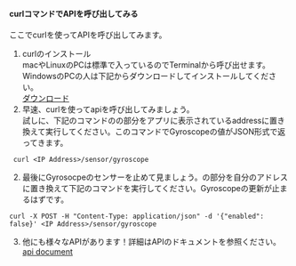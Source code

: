 #### curlコマンドでAPIを呼び出してみる 
ここでcurlを使ってAPIを呼び出してみます。

1. curlのインストール  
macやLinuxのPCは標準で入っているのでTerminalから呼び出せます。  
WindowsのPCの人は下記からダウンロードしてインストールしてください。  
[ダウンロード](https://curl.haxx.se/download.html)  
1. 早速、curlを使ってapiを呼び出してみましょう。    
試しに、下記のコマンドの<IP Address>の部分をアプリに表示されているaddressに置き換えて実行してください。このコマンドでGyroscopeの値がJSON形式で返ってきます。  
```curl
 curl <IP Address>/sensor/gyroscope
```
2. 最後にGyrosocpeのセンサーを止めて見ましょう。<IP Address>の部分を自分のアドレスに置き換えて下記のコマンドを実行してください。Gyroscopeの更新が止まるはずです。  
```curl
curl -X POST -H "Content-Type: application/json" -d '{"enabled": false}' <IP Address>/sensor/gyroscope
```
3. 他にも様々なAPIがあります！詳細はAPIのドキュメントを参照ください。  
[api document](https://myriadapi.github.io/ja/api/)